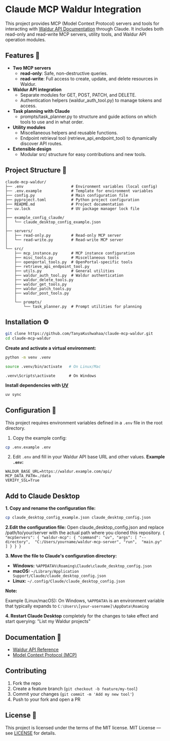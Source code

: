 # Claude MCP Waldur Integration

This project provides MCP (Model Context Protocol) servers and tools for interacting with [Waldur API Documentation](https://docs.waldur.com/) through Claude.
It includes both read-only and read-write MCP servers, utility tools, and Waldur API operation modules.

## Features :rocket:

- **Two MCP servers**
  - **read-only**: Safe, non-destructive queries.
  - **read-write**: Full access to create, update, and delete resources in Waldur.
- **Waldur API integration**
  - Separate modules for GET, POST, PATCH, and DELETE.
  - Authentication helpers (waldur_auth_tool.py) to manage tokens and access.
- **Task planning with Claude**
  - prompts/task_planner.py to structure and guide actions on which tools to use and in what order.
- **Utility modules**
  - Miscellaneous helpers and reusable functions.
  - Endpoint retrieval tool (retrieve_api_endpoint_tool) to dynamically discover API routes.
- **Extensible design**
  - Modular src/ structure for easy contributions and new tools.

## Project Structure :open_file_folder:

```
claude-mcp-waldur/
├── .env                     # Environment variables (local config)
├── .env.example             # Template for environment variables
├── config.py                # Main configuration file
├── pyproject.toml           # Python project configuration
├── README.md                # Project documentation
├── uv.lock                  # UV package manager lock file
│
├── example_config_claude/
│   └── claude_desktop_config_example.json
│
├── servers/
│   ├── read-only.py         # Read-only MCP server
│   └── read-write.py        # Read-write MCP server
│
└── src/
    ├── mcp_instance.py      # MCP instance configuration
    ├── misc_tools.py        # Miscellaneous tools
    ├── openportal_tools.py  # OpenPortal-specific tools
    ├── retrieve_api_endpoint_tool.py
    ├── utils.py             # General utilities
    ├── waldur_auth_tool.py  # Waldur authentication
    ├── waldur_delete_tools.py
    ├── waldur_get_tools.py
    ├── waldur_patch_tools.py
    ├── waldur_post_tools.py
    │
    └── prompts/
        └── task_planner.py  # Prompt utilities for planning
```

## Installation :gear:

```bash
git clone https://github.com/TanyaKushwahaa/claude-mcp-waldur.git
cd claude-mcp-waldur
```

**Create and activate a virtual environment:**

```bash
python -m venv .venv
```

```bash
source .venv/bin/activate   # On Linux/Mac
```

```
.venv\Scripts\activate      # On Windows
```

**Install dependencies with [UV](https://docs.astral.sh/uv/)**

```bash
uv sync
```
## Configuration :key:

This project requires environment variables defined in a `.env` file in the root directory.

1. Copy the example config:
```bash
cp .env.example .env
```

2. Edit `.env` and fill in your Waldur API base URL and other values.
**Example `.env`:**
```env
WALDUR_BASE_URL=https://waldur.example.com/api/
MCP_DATA_PATH=./data
VERIFY_SSL=True
```

## Add to Claude Desktop
**1. Copy and rename the configuration file:**
```bash
cp claude_desktop_config_example.json claude_desktop_config.json
```
**2.Edit the configuration file:** Open claude_desktop_config.json and replace /path/to/your/server with the actual path where you cloned this repository.
`{
  "mcpServers": {
    "waldur-mcp": {
      "command": "uv",
      "args": [
        "--directory", 
        "C:/Users/yourname/waldur-mcp-server",
        "run", 
        "main.py"
      ]
    }
  }
}`

**3. Move the file to Claude's configuration directory:**
- **Windows:** `%APPDATA%\Roaming\Claude\claude_desktop_config.json`
- **macOS:** `~/Library/Application Support/Claude/claude_desktop_config.json`
- **Linux:** `~/.config/Claude/claude_desktop_config.json`

**Note:** 

Example (Linux/macOS): On Windows, `%APPDATA%` is an environment variable that typically expands to `C:\Users\[your-username]\AppData\Roaming`
  
**4. Restart Claude Desktop** completely for the changes to take effect and start querying: "List my Waldur projects"

## Documentation :book:

- [Waldur API Reference](https://docs.waldur.com/latest/)
- [Model Context Protocol (MCP)](https://modelcontextprotocol.io/docs/getting-started/intro)

## Contributing

1. Fork the repo
2. Create a feature branch (`git checkout -b feature/my-tool`)
3. Commit your changes (`git commit -m 'Add my new tool'`)
4. Push to your fork and open a PR

## License :scroll:

This project is licensed under the terms of the MIT license.
MIT License — see [LICENSE](./LICENSE) for details.
